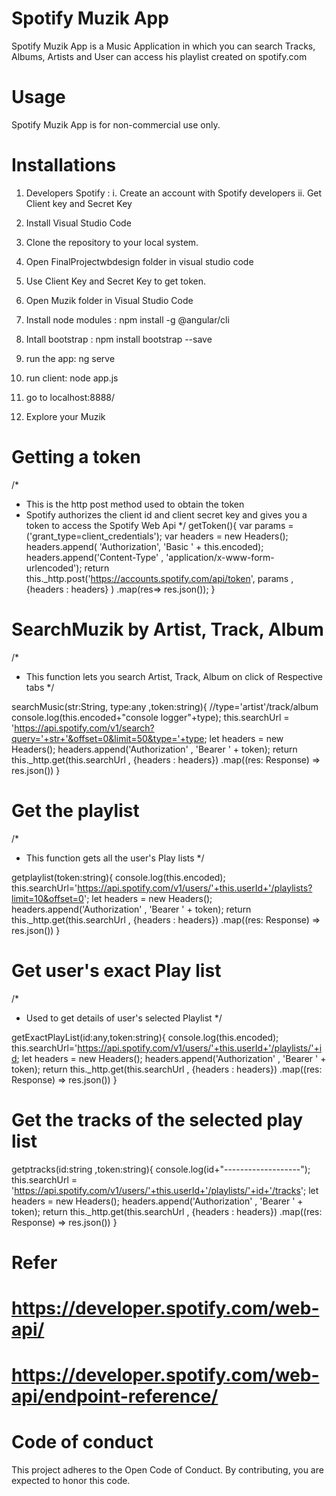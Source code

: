 # Spotify Muzik App
Spotify Muzik App is a Music Application in which you can search Tracks, Albums, Artists and User can access his playlist created on spotify.com

# Usage
Spotify Muzik App is for non-commercial use only.

# Installations

1. Developers Spotify :
  i. Create an account with Spotify developers
 ii. Get Client key and Secret Key

2. Install Visual Studio Code

3. Clone the repository to your local system.

4. Open FinalProjectwbdesign folder in visual studio code

5. Use Client Key and Secret Key to get token.

6. Open Muzik folder in Visual Studio Code

7. Install node modules : npm install -g @angular/cli

8. Intall bootstrap : npm install bootstrap --save 

9. run the app: ng serve 

10. run client: node app.js

11. go to localhost:8888/

12. Explore your Muzik 

# Getting a token 
 /*
 * This is the http post method used to obtain the token
 * Spotify authorizes the client id and client secret key and gives you a token to access the Spotify Web Api
 */
 getToken(){
     var params = ('grant_type=client_credentials');
     var headers = new Headers();
     headers.append( 'Authorization', 'Basic ' + this.encoded);
     headers.append('Content-Type' , 'application/x-www-form-urlencoded'); 
     return this._http.post('https://accounts.spotify.com/api/token', params , {headers : headers} )
     .map(res=> res.json());
  }

# SearchMuzik by Artist, Track, Album
/*
* This function lets you search  Artist, Track, Album on click of Respective tabs
*/

searchMusic(str:String, type:any ,token:string){   //type='artist'/track/album
    console.log(this.encoded+"console logger"+type); 
    this.searchUrl = 'https://api.spotify.com/v1/search?query='+str+'&offset=0&limit=50&type='+type;
    let headers = new Headers();
    headers.append('Authorization' , 'Bearer ' + token);
    return this._http.get(this.searchUrl , {headers : headers})
    .map((res: Response) => res.json())
}


 # Get the playlist
 /*
 *  This function gets all the user's Play lists
 */
 
   getplaylist(token:string){ 
    console.log(this.encoded);
    this.searchUrl='https://api.spotify.com/v1/users/'+this.userId+'/playlists?limit=10&offset=0'; 
    let headers = new Headers();
    headers.append('Authorization' , 'Bearer ' + token);
    return this._http.get(this.searchUrl , {headers : headers})
    .map((res: Response) => res.json())
  }
  
# Get user's exact Play list 
/*
* Used to get details of user's selected Playlist
*/

getExactPlayList(id:any,token:string){ 
 console.log(this.encoded);
   this.searchUrl='https://api.spotify.com/v1/users/'+this.userId+'/playlists/'+id; 
   let headers = new Headers();
   headers.append('Authorization' , 'Bearer ' + token);
  return this._http.get(this.searchUrl , {headers : headers})
   .map((res: Response) => res.json())
 }
 
 # Get the tracks of the selected play list

getptracks(id:string ,token:string){
      console.log(id+"-------------------");
      this.searchUrl = 'https://api.spotify.com/v1/users/'+this.userId+'/playlists/'+id+'/tracks';
      let headers = new Headers();
      headers.append('Authorization' , 'Bearer ' + token);
      return this._http.get(this.searchUrl , {headers : headers})
      .map((res: Response) => res.json())
 }
  
  # Refer 
  # https://developer.spotify.com/web-api/ 
  # https://developer.spotify.com/web-api/endpoint-reference/
  
  # Code of conduct
  This project adheres to the Open Code of Conduct. By contributing, you are expected to honor this code.
  
  
